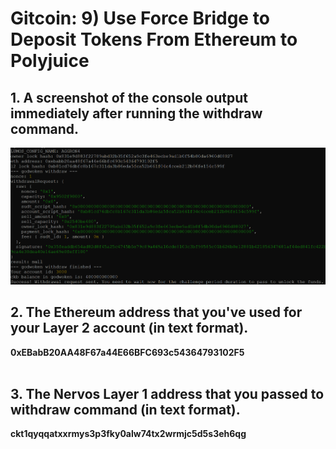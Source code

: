 # Gitcoin: 9) Use Force Bridge to Deposit Tokens From Ethereum to Polyjuice

## 1. A screenshot of the console output immediately after running the withdraw command.

![](1.png)


## 2. The Ethereum address that you've used for your Layer 2 account (in text format).

   <b>0xEBabB20AA48F67a44E66BFC693c54364793102F5</b> <br><br>

## 3. The Nervos Layer 1 address that you passed to withdraw command (in text format).

  <b>ckt1qyqqatxxrmys3p3fky0alw74tx2wrmjc5d5s3eh6qg</b> <br><br>
